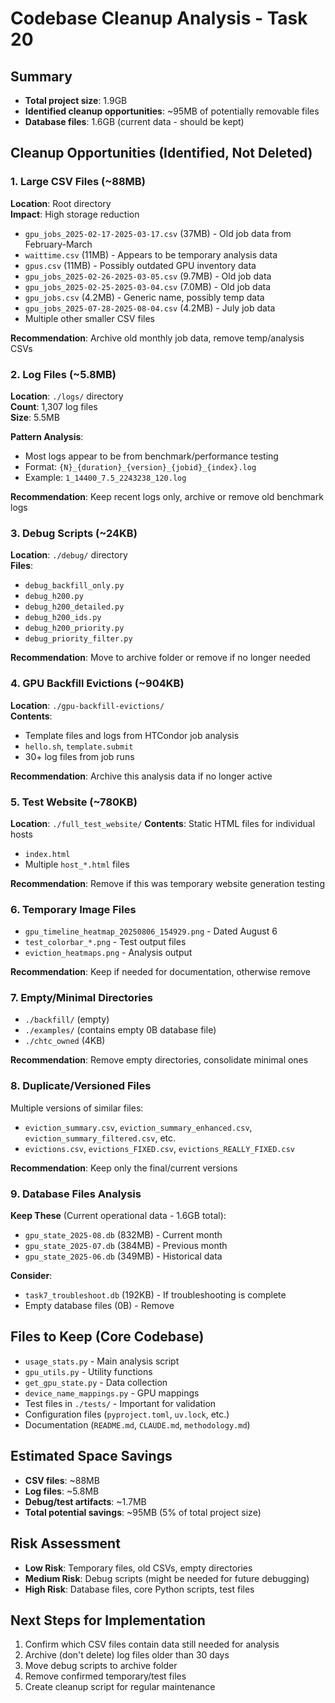# Codebase Cleanup Analysis - Task 20

## Summary
- **Total project size**: 1.9GB
- **Identified cleanup opportunities**: ~95MB of potentially removable files
- **Database files**: 1.6GB (current data - should be kept)

## Cleanup Opportunities (Identified, Not Deleted)

### 1. Large CSV Files (~88MB)
**Location**: Root directory  
**Impact**: High storage reduction

- `gpu_jobs_2025-02-17-2025-03-17.csv` (37MB) - Old job data from February-March
- `waittime.csv` (11MB) - Appears to be temporary analysis data
- `gpus.csv` (11MB) - Possibly outdated GPU inventory data  
- `gpu_jobs_2025-02-26-2025-03-05.csv` (9.7MB) - Old job data
- `gpu_jobs_2025-02-25-2025-03-04.csv` (7.0MB) - Old job data
- `gpu_jobs.csv` (4.2MB) - Generic name, possibly temp data
- `gpu_jobs_2025-07-28-2025-08-04.csv` (4.2MB) - July job data
- Multiple other smaller CSV files

**Recommendation**: Archive old monthly job data, remove temp/analysis CSVs

### 2. Log Files (~5.8MB)
**Location**: `./logs/` directory  
**Count**: 1,307 log files  
**Size**: 5.5MB

**Pattern Analysis**:
- Most logs appear to be from benchmark/performance testing
- Format: `{N}_{duration}_{version}_{jobid}_{index}.log`
- Example: `1_14400_7.5_2243238_120.log`

**Recommendation**: Keep recent logs only, archive or remove old benchmark logs

### 3. Debug Scripts (~24KB)
**Location**: `./debug/` directory  
**Files**:
- `debug_backfill_only.py`
- `debug_h200.py` 
- `debug_h200_detailed.py`
- `debug_h200_ids.py`
- `debug_h200_priority.py`
- `debug_priority_filter.py`

**Recommendation**: Move to archive folder or remove if no longer needed

### 4. GPU Backfill Evictions (~904KB)
**Location**: `./gpu-backfill-evictions/`  
**Contents**: 
- Template files and logs from HTCondor job analysis
- `hello.sh`, `template.submit`
- 30+ log files from job runs

**Recommendation**: Archive this analysis data if no longer active

### 5. Test Website (~780KB) 
**Location**: `./full_test_website/`
**Contents**: Static HTML files for individual hosts
- `index.html`
- Multiple `host_*.html` files

**Recommendation**: Remove if this was temporary website generation testing

### 6. Temporary Image Files
- `gpu_timeline_heatmap_20250806_154929.png` - Dated August 6
- `test_colorbar_*.png` - Test output files
- `eviction_heatmaps.png` - Analysis output

**Recommendation**: Keep if needed for documentation, otherwise remove

### 7. Empty/Minimal Directories
- `./backfill/` (empty)
- `./examples/` (contains empty 0B database file)
- `./chtc_owned` (4KB)

**Recommendation**: Remove empty directories, consolidate minimal ones

### 8. Duplicate/Versioned Files
Multiple versions of similar files:
- `eviction_summary.csv`, `eviction_summary_enhanced.csv`, `eviction_summary_filtered.csv`, etc.
- `evictions.csv`, `evictions_FIXED.csv`, `evictions_REALLY_FIXED.csv`

**Recommendation**: Keep only the final/current versions

### 9. Database Files Analysis
**Keep These** (Current operational data - 1.6GB total):
- `gpu_state_2025-08.db` (832MB) - Current month
- `gpu_state_2025-07.db` (384MB) - Previous month 
- `gpu_state_2025-06.db` (349MB) - Historical data

**Consider**: 
- `task7_troubleshoot.db` (192KB) - If troubleshooting is complete
- Empty database files (0B) - Remove

## Files to Keep (Core Codebase)
- `usage_stats.py` - Main analysis script
- `gpu_utils.py` - Utility functions
- `get_gpu_state.py` - Data collection
- `device_name_mappings.py` - GPU mappings
- Test files in `./tests/` - Important for validation
- Configuration files (`pyproject.toml`, `uv.lock`, etc.)
- Documentation (`README.md`, `CLAUDE.md`, `methodology.md`)

## Estimated Space Savings
- **CSV files**: ~88MB
- **Log files**: ~5.8MB  
- **Debug/test artifacts**: ~1.7MB
- **Total potential savings**: ~95MB (5% of total project size)

## Risk Assessment
- **Low Risk**: Temporary files, old CSVs, empty directories
- **Medium Risk**: Debug scripts (might be needed for future debugging)
- **High Risk**: Database files, core Python scripts, test files

## Next Steps for Implementation
1. Confirm which CSV files contain data still needed for analysis
2. Archive (don't delete) log files older than 30 days
3. Move debug scripts to archive folder
4. Remove confirmed temporary/test files
5. Create cleanup script for regular maintenance